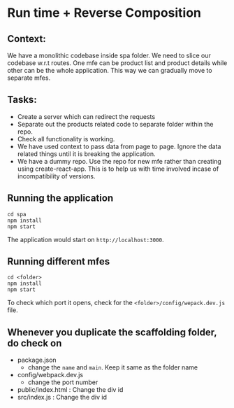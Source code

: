 # Run time + Reverse Composition

## Context:
We have a monolithic codebase inside spa folder. We need to slice our codebase w.r.t routes. One mfe can be product list and product details while other can be the whole application. This way we can gradually move to separate mfes.

## Tasks:
- Create a server which can redirect the requests
- Separate out the products related code to separate folder within the repo.
- Check all functionality is working.
- We have used context to pass data from page to page. Ignore the data related things until it is breaking the application.
- We have a dummy repo. Use the repo for new mfe rather than creating using create-react-app. This is to help us with time involved incase of incompatibility of versions.

## Running the application
```
cd spa
npm install
npm start
```

The application would start on `http://localhost:3000`.

## Running different mfes
```
cd <folder>
npm install
npm start
```

To check which port it opens, check for the `<folder>/config/wepack.dev.js` file.

## Whenever you duplicate the scaffolding folder, do check on
- package.json
    - change the `name` and `main`. Keep it same as the folder name
- config/webpack.dev.js
    - change the port number
- public/index.html : Change the div id
- src/index.js : Change the div id
